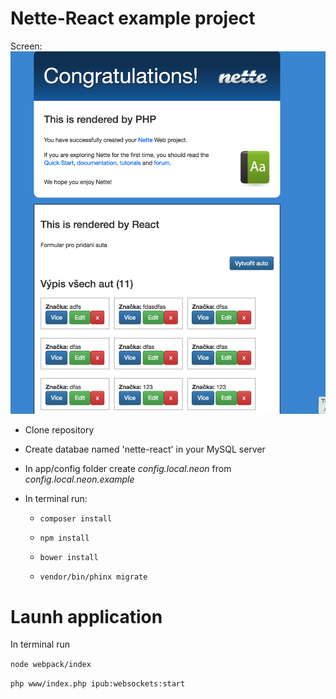 Nette-React example project
=================


Screen: 
![screen](./screen.png "Screen")


* Clone repository

* Create databae named 'nette-react' in your MySQL server

* In app/config folder create *config.local.neon* from *config.local.neon.example*

* In terminal run:

  * ```composer install```

  * ```npm install```

  * ```bower install```

  * ```vendor/bin/phinx migrate```


# Launh application

In terminal run  

```node webpack/index```

```php www/index.php ipub:websockets:start```